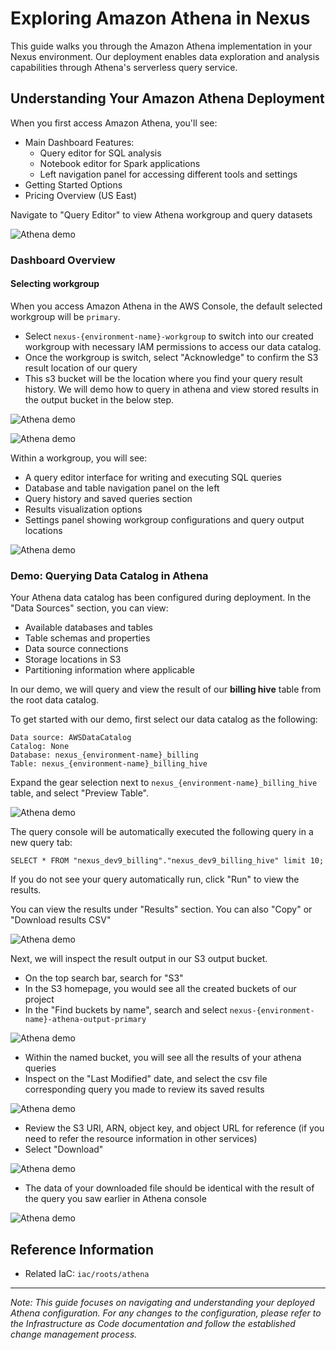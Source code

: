 # Exploring Amazon Athena in Nexus

This guide walks you through the Amazon Athena implementation in your Nexus environment. Our deployment enables data exploration and analysis capabilities through Athena's serverless query service.

## Understanding Your Amazon Athena Deployment

When you first access Amazon Athena, you'll see:
- Main Dashboard Features:
  - Query editor for SQL analysis
  - Notebook editor for Spark applications
  - Left navigation panel for accessing different tools and settings
- Getting Started Options
- Pricing Overview (US East)

Navigate to "Query Editor" to view Athena workgroup and query datasets

![Athena demo](../images/demo/athena/athena-0.png)

### Dashboard Overview

#### Selecting workgroup 
When you access Amazon Athena in the AWS Console, the default selected workgroup will be `primary`.
- Select `nexus-{environment-name}-workgroup` to switch into our created workgroup with necessary IAM permissions to access our data catalog.
- Once the workgroup is switch, select "Acknowledge" to confirm the S3 result location of our query
- This s3 bucket will be the location where you find your query result history. We will demo how to query in athena and view stored results in the output bucket in the below step. 

![Athena demo](../images/demo/athena/athena-1.png)

![Athena demo](../images/demo/athena/athena-2.png)

Within a workgroup, you will see: 
- A query editor interface for writing and executing SQL queries
- Database and table navigation panel on the left
- Query history and saved queries section
- Results visualization options
- Settings panel showing workgroup configurations and query output locations

![Athena demo](../images/demo/athena/athena-3.png)

### Demo: Querying Data Catalog in Athena 
Your Athena data catalog has been configured during deployment. In the "Data Sources" section, you can view:
- Available databases and tables
- Table schemas and properties
- Data source connections
- Storage locations in S3
- Partitioning information where applicable

In our demo, we will query and view the result of our **billing hive** table from the root data catalog. 

To get started with our demo, first select our data catalog as the following: 
```
Data source: AWSDataCatalog
Catalog: None
Database: nexus_{environment-name}_billing 
Table: nexus_{environment-name}_billing_hive
```
Expand the gear selection next to `nexus_{environment-name}_billing_hive` table, and select "Preview Table". 

![Athena demo](../images/demo/athena/athena-4.png)

The query console will be automatically executed the following query in a new query tab: 
```
SELECT * FROM "nexus_dev9_billing"."nexus_dev9_billing_hive" limit 10;
```
If you do not see your query automatically run, click "Run" to view the results.

You can view the results under "Results" section. You can also "Copy" or "Download results CSV"

![Athena demo](../images/demo/athena/athena-5.png)

Next, we will inspect the result output in our S3 output bucket. 
- On the top search bar, search for "S3"
- In the S3 homepage, you would see all the created buckets of our project 
- In the "Find buckets by name", search and select `nexus-{environment-name}-athena-output-primary`

![Athena demo](../images/demo/athena/athena-6.png)

- Within the named bucket, you will see all the results of your athena queries
- Inspect on the "Last Modified" date, and select the csv file corresponding query you made to review its saved results

![Athena demo](../images/demo/athena/athena-7.png)

- Review the S3 URI, ARN, object key, and object URL for reference (if you need to refer the resource information in other services)
- Select "Download"

![Athena demo](../images/demo/athena/athena-8.png)

- The data of your downloaded file should be identical with the result of the query you saw earlier in Athena console

![Athena demo](../images/demo/athena/athena-9.png)

## Reference Information
- Related IaC: `iac/roots/athena`
---

*Note: This guide focuses on navigating and understanding your deployed Athena configuration. For any changes to the configuration, please refer to the Infrastructure as Code documentation and follow the established change management process.*
